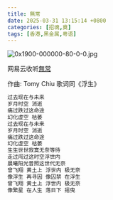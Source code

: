 ```yaml
---
title: 無常
date: 2025-03-31 13:15:14 +0800
categories: [招魂,奠]
tags: [香港,黑金属,粤语]
---
```


![0x1900-000000-80-0-0.jpg](https://b2.235421.xyz/pic/2025/03/c34e11d81c2795806d861f1ac7becf72.jpg)

网易云收听[無常](https://music.163.com/song?id=1463742127&userid=1623945853)

作曲: Tomy Chiu
歌词同《浮生》

```txt
过去现在与未来
岁月时空 消逝
痛过跌过这命途
幻化虚空 枯萎
过去现在与未来
岁月时空 消逝
痛过跌过这命途
幻化虚空 枯萎
生生世世寂寞无奈等待
走过闯过这时空浮世内
晨曦阳光普照这世代无奈
曾飞翔 黄土上 浮世内 极无奈
像浮生 再寻因 像囚禁 在浮生
曾飞翔 黄土上 浮世内 极无奈
像繁星 在人生 落日下 摇曳
```